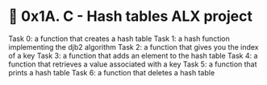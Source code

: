 # :snake: 0x1A. C - Hash tables ALX project
Task 0: a function that creates a hash table
Task 1: a hash function implementing the djb2 algorithm
Task 2: a function that gives you the index of a key
Task 3: a function that adds an element to the hash table
Task 4: a function that retrieves a value associated with a key
Task 5: a function that prints a hash table
Task 6: a function that deletes a hash table 

